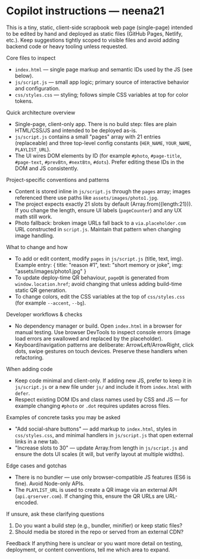 <!--
Guidance for AI coding agents working on this repository (neena21).
Keep these concise and focused on discoverable, actionable patterns.
-->

# Copilot instructions — neena21

This is a tiny, static, client-side scrapbook web page (single-page) intended to be edited by hand and deployed as static files (GitHub Pages, Netlify, etc.). Keep suggestions tightly scoped to visible files and avoid adding backend code or heavy tooling unless requested.

Core files to inspect
- `index.html` — single page markup and semantic IDs used by the JS (see below).
- `js/script.js` — small app logic; primary source of interactive behavior and configuration.
- `css/styles.css` — styling; follows simple CSS variables at top for color tokens.

Quick architecture overview
- Single-page, client-only app. There is no build step: files are plain HTML/CSS/JS and intended to be deployed as-is.
- `js/script.js` contains a small "pages" array with 21 entries (replaceable) and three top-level config constants (`HER_NAME`, `YOUR_NAME`, `PLAYLIST_URL`).
- The UI wires DOM elements by ID (for example `#photo`, `#page-title`, `#page-text`, `#prevBtn`, `#nextBtn`, `#dots`). Prefer editing these IDs in the DOM and JS consistently.

Project-specific conventions and patterns
- Content is stored inline in `js/script.js` through the `pages` array; images referenced there use paths like `assets/images/photo1.jpg`.
- The project expects exactly 21 slots by default (Array.from({length:21})). If you change the length, ensure UI labels (`pageCounter`) and any UX math still work.
- Photo fallback: broken image URLs fall back to a `via.placeholder.com` URL constructed in `script.js`. Maintain that pattern when changing image handling.

What to change and how
- To add or edit content, modify `pages` in `js/script.js` (title, text, img). Example entry:
	{ title: "reason #1", text: "short memory or joke", img: "assets/images/photo1.jpg" }
- To update deploy-time QR behaviour, `pageQR` is generated from `window.location.href`; avoid changing that unless adding build-time static QR generation.
- To change colors, edit the CSS variables at the top of `css/styles.css` (for example `--accent`, `--bg`).

Developer workflows & checks
- No dependency manager or build. Open `index.html` in a browser for manual testing. Use browser DevTools to inspect console errors (image load errors are swallowed and replaced by the placeholder).
- Keyboard/navigation patterns are deliberate: ArrowLeft/ArrowRight, click dots, swipe gestures on touch devices. Preserve these handlers when refactoring.

When adding code
- Keep code minimal and client-only. If adding new JS, prefer to keep it in `js/script.js` or a new file under `js/` and include it from `index.html` with `defer`.
- Respect existing DOM IDs and class names used by CSS and JS — for example changing `#photo` or `.dot` requires updates across files.

Examples of concrete tasks you may be asked
- "Add social-share buttons" — add markup to `index.html`, styles in `css/styles.css`, and minimal handlers in `js/script.js` that open external links in a new tab.
- "Increase slots to 30" — update Array.from length in `js/script.js` and ensure the dots UI scales (it will, but verify layout at multiple widths).

Edge cases and gotchas
- There is no bundler — use only browser-compatible JS features (ES6 is fine). Avoid Node-only APIs.
- The `PLAYLIST_URL` is used to create a QR image via an external API (`api.qrserver.com`). If changing this, ensure the QR URLs are URL-encoded.

If unsure, ask these clarifying questions
1. Do you want a build step (e.g., bundler, minifier) or keep static files?
2. Should media be stored in the repo or served from an external CDN?

Feedback
If anything here is unclear or you want more detail on testing, deployment, or content conventions, tell me which area to expand.
